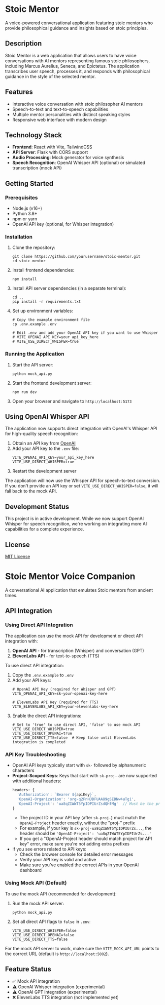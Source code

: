 # Stoic Mentor

A voice-powered conversational application featuring stoic mentors who provide philosophical guidance and insights based on stoic principles.

## Description

Stoic Mentor is a web application that allows users to have voice conversations with AI mentors representing famous stoic philosophers, including Marcus Aurelius, Seneca, and Epictetus. The application transcribes user speech, processes it, and responds with philosophical guidance in the style of the selected mentor.

## Features

- Interactive voice conversation with stoic philosopher AI mentors
- Speech-to-text and text-to-speech capabilities
- Multiple mentor personalities with distinct speaking styles
- Responsive web interface with modern design

## Technology Stack

- **Frontend**: React with Vite, TailwindCSS
- **API Server**: Flask with CORS support
- **Audio Processing**: Mock generator for voice synthesis
- **Speech Recognition**: OpenAI Whisper API (optional) or simulated transcription (mock API)

## Getting Started

### Prerequisites

- Node.js (v16+)
- Python 3.8+
- npm or yarn
- OpenAI API key (optional, for Whisper integration)

### Installation

1. Clone the repository:
   ```
   git clone https://github.com/yourusername/stoic-mentor.git
   cd stoic-mentor
   ```

2. Install frontend dependencies:
   ```
   npm install
   ```

3. Install API server dependencies (in a separate terminal):
   ```
   cd ..
   pip install -r requirements.txt
   ```

4. Set up environment variables:
   ```
   # Copy the example environment file
   cp .env.example .env
   
   # Edit .env and add your OpenAI API key if you want to use Whisper
   # VITE_OPENAI_API_KEY=your_api_key_here
   # VITE_USE_DIRECT_WHISPER=true
   ```

### Running the Application

1. Start the API server:
   ```
   python mock_api.py
   ```

2. Start the frontend development server:
   ```
   npm run dev
   ```

3. Open your browser and navigate to `http://localhost:5173`

## Using OpenAI Whisper API

The application now supports direct integration with OpenAI's Whisper API for high-quality speech recognition:

1. Obtain an API key from [OpenAI](https://platform.openai.com/api-keys)
2. Add your API key to the `.env` file:
   ```
   VITE_OPENAI_API_KEY=your_api_key_here
   VITE_USE_DIRECT_WHISPER=true
   ```
3. Restart the development server

The application will now use the Whisper API for speech-to-text conversion. If you don't provide an API key or set `VITE_USE_DIRECT_WHISPER=false`, it will fall back to the mock API.

## Development Status

This project is in active development. While we now support OpenAI Whisper for speech recognition, we're working on integrating more AI capabilities for a complete experience.

## License

[MIT License](LICENSE)

# Stoic Mentor Voice Companion

A conversational AI application that emulates Stoic mentors from ancient times.

## API Integration

### Using Direct API Integration

The application can use the mock API for development or direct API integration with:

1. **OpenAI API** - for transcription (Whisper) and conversation (GPT)
2. **ElevenLabs API** - for text-to-speech (TTS)

To use direct API integration:

1. Copy the `.env.example` to `.env`
2. Add your API keys:
   ```
   # OpenAI API Key (required for Whisper and GPT)
   VITE_OPENAI_API_KEY=sk-your-openai-key-here
   
   # ElevenLabs API Key (required for TTS)
   VITE_ELEVENLABS_API_KEY=your-elevenlabs-key-here
   ```
3. Enable the direct API integrations:
   ```
   # Set to 'true' to use direct API, 'false' to use mock API
   VITE_USE_DIRECT_WHISPER=true
   VITE_USE_DIRECT_OPENAI=true
   VITE_USE_DIRECT_TTS=false  # Keep false until ElevenLabs integration is completed
   ```

### API Key Troubleshooting

- OpenAI API keys typically start with `sk-` followed by alphanumeric characters
- **Project-Scoped Keys**: Keys that start with `sk-proj-` are now supported with additional headers:
  ```javascript
  headers: {
    'Authorization': `Bearer ${apiKey}`,
    'OpenAI-Organization': 'org-q2FnHJDFUAA89gSEDNw4uTgi',
    'OpenAI-Project': 'ua8qZIWWT5YpIDPIUrZsdQHfMg'  // Must be the project ID WITHOUT the 'proj-' prefix
  }
  ```
  - The project ID in your API key (after `sk-proj-`) must match the `OpenAI-Project` header exactly, without the "proj-" prefix
  - For example, if your key is `sk-proj-ua8qZIWWT5YpIDPIUrZs...`, the header should be `'OpenAI-Project': 'ua8qZIWWT5YpIDPIUrZs...'`
  - If you get a "OpenAI-Project header should match project for API key" error, make sure you're not adding extra prefixes
- If you see errors related to API keys:
  - Check the browser console for detailed error messages
  - Verify your API key is valid and active
  - Make sure you've enabled the correct APIs in your OpenAI dashboard

### Using Mock API (Default)

To use the mock API (recommended for development):

1. Run the mock API server:
   ```
   python mock_api.py
   ```
2. Set all direct API flags to `false` in `.env`:
   ```
   VITE_USE_DIRECT_WHISPER=false
   VITE_USE_DIRECT_OPENAI=false
   VITE_USE_DIRECT_TTS=false
   ```

For the mock API server to work, make sure the `VITE_MOCK_API_URL` points to the correct URL (default is `http://localhost:5002`).

## Feature Status

- ✅ Mock API integration
- ⚠️ OpenAI Whisper integration (experimental)
- ⚠️ OpenAI GPT integration (experimental)
- ❌ ElevenLabs TTS integration (not implemented yet)
